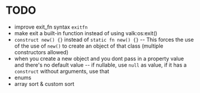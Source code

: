 
# TODO

- improve exit_fn syntax `exitfn`
- make exit a built-in function instead of using valk:os:exit()
- `construct new() {}` instead of `static fn new() {}`
-- This forces the use of the use of `new()` to create an object of that class (multiple constructors allowed)
- when you create a new object and you dont pass in a property value and there's no default value
-- if nullable, use `null` as value, if it has a `construct` without arguments, use that
- enums
- array sort & custom sort
